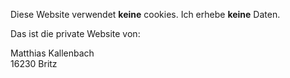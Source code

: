 Diese Website verwendet **keine** cookies.
Ich erhebe **keine** Daten.

Das ist die private Website von:

Matthias Kallenbach  
16230 Britz